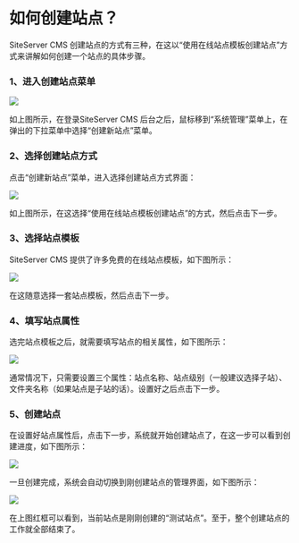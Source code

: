 # 如何创建站点？

SiteServer CMS 创建站点的方式有三种，在这以“使用在线站点模板创建站点”方式来讲解如何创建一个站点的具体步骤。

### 1、进入创建站点菜单

![](/assets/246.jpg)

如上图所示，在登录SiteServer CMS 后台之后，鼠标移到“系统管理”菜单上，在弹出的下拉菜单中选择“创建新站点”菜单。

### 2、选择创建站点方式

点击“创建新站点”菜单，进入选择创建站点方式界面：

![](/assets/247.jpg)

如上图所示，在这选择“使用在线站点模板创建站点”的方式，然后点击下一步。

### 3、选择站点模板

SiteServer CMS 提供了许多免费的在线站点模板，如下图所示：

![](/assets/248.jpg)

在这随意选择一套站点模板，然后点击下一步。

### 4、填写站点属性

选完站点模板之后，就需要填写站点的相关属性，如下图所示：

![](/assets/249.jpg)

通常情况下，只需要设置三个属性：站点名称、站点级别（一般建议选择子站）、文件夹名称（如果站点是子站的话）。设置好之后点击下一步。

### 5、创建站点

在设置好站点属性后，点击下一步，系统就开始创建站点了，在这一步可以看到创建进度，如下图所示：

![](/assets/250.jpg)

一旦创建完成，系统会自动切换到刚创建站点的管理界面，如下图所示：

![](/assets/251.jpg)

在上图红框可以看到，当前站点是刚刚创建的“测试站点”。至于，整个创建站点的工作就全部结束了。